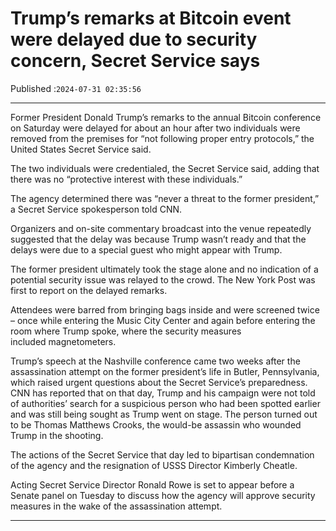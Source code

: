 # Trump’s remarks at Bitcoin event were delayed due to security concern, Secret Service says

Published :`2024-07-31 02:35:56`

---

Former President Donald Trump’s remarks to the annual Bitcoin conference on Saturday were delayed for about an hour after two individuals were removed from the premises for “not following proper entry protocols,” the United States Secret Service said.

The two individuals were credentialed, the Secret Service said, adding that there was no “protective interest with these individuals.”

The agency determined there was “never a threat to the former president,” a Secret Service spokesperson told CNN.

Organizers and on-site commentary broadcast into the venue repeatedly suggested that the delay was because Trump wasn’t ready and that the delays were due to a special guest who might appear with Trump.

The former president ultimately took the stage alone and no indication of a potential security issue was relayed to the crowd. The New York Post was first to report on the delayed remarks.

Attendees were barred from bringing bags inside and were screened twice – once while entering the Music City Center and again before entering the room where Trump spoke, where the security measures included magnetometers.

Trump’s speech at the Nashville conference came two weeks after the assassination attempt on the former president’s life in Butler, Pennsylvania, which raised urgent questions about the Secret Service’s preparedness. CNN has reported that on that day, Trump and his campaign were not told of authorities’ search for a suspicious person who had been spotted earlier and was still being sought as Trump went on stage. The person turned out to be Thomas Matthews Crooks, the would-be assassin who wounded Trump in the shooting.

The actions of the Secret Service that day led to bipartisan condemnation of the agency and the resignation of USSS Director Kimberly Cheatle.

Acting Secret Service Director Ronald Rowe is set to appear before a Senate panel on Tuesday to discuss how the agency will approve security measures in the wake of the assassination attempt.

---

